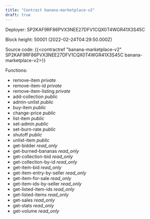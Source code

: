 ```yaml
---
title: "Contract banana-marketplace-v2"
draft: true
---
```

Deployer: SP2KAF9RF86PVX3NEE27DFV1CQX0T4WGR41X3S45C


 



Block height: 50001 (2022-02-24T04:29:50.000Z)

Source code: {{<contractref "banana-marketplace-v2" SP2KAF9RF86PVX3NEE27DFV1CQX0T4WGR41X3S45C banana-marketplace-v2>}}

Functions:

* remove-item _private_
* remove-item-id _private_
* remove-item-listing _private_
* add-collection _public_
* admin-unlist _public_
* buy-item _public_
* change-price _public_
* list-item _public_
* set-admin _public_
* set-burn-rate _public_
* shutoff _public_
* unlist-item _public_
* get-bidder _read_only_
* get-burned-bananas _read_only_
* get-collection-bid _read_only_
* get-collection-by-id _read_only_
* get-item-bid _read_only_
* get-item-entry-by-seller _read_only_
* get-item-for-sale _read_only_
* get-item-ids-by-seller _read_only_
* get-listed-item-ids _read_only_
* get-listed-items _read_only_
* get-sales _read_only_
* get-stats _read_only_
* get-volume _read_only_
